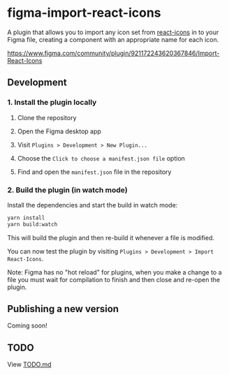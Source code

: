 # figma-import-react-icons

A plugin that allows you to import any icon set from [react-icons](https://react-icons.github.io/react-icons/) in to your
Figma file, creating a component with an appropriate name for each icon.

https://www.figma.com/community/plugin/921172243620367846/Import-React-Icons

## Development

### 1. Install the plugin locally

1. Clone the repository

2. Open the Figma desktop app

3. Visit `Plugins > Development > New Plugin...`

4. Choose the `Click to choose a manifest.json file` option

5. Find and open the `manifest.json` file in the repository

### 2. Build the plugin (in watch mode)

Install the dependencies and start the build in watch mode:

```bash
yarn install
yarn build:watch
```

This will build the plugin and then re-build it whenever a file is modified.

You can now test the plugin by visiting `Plugins > Development > Import React-Icons`.

Note: Figma has no "hot reload" for plugins, when you make a change to a file
you must wait for compilation to finish and then close and re-open the plugin.

## Publishing a new version

Coming soon!

## TODO

View [TODO.md](./TODO.md)
